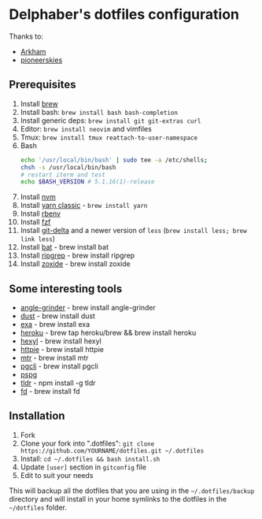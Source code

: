 # Delphaber's dotfiles configuration

Thanks to:

- [Arkham](https://github.com/Arkham)
- [pioneerskies](https://github.com/pioneerskies)

## Prerequisites

1.  Install [brew](https://brew.sh/)
2.  Install bash: `brew install bash bash-completion`
2.  Install generic deps: `brew install git git-extras curl`
3.  Editor: `brew install neovim` and vimfiles
4.  Tmux: `brew install tmux reattach-to-user-namespace`
5.  Bash
    ```bash
    echo '/usr/local/bin/bash' | sudo tee -a /etc/shells;
    chsh -s /usr/local/bin/bash
    # restart iterm and test
    echo $BASH_VERSION # 5.1.16(1)-release
    ```
6.  Install [nvm](https://github.com/creationix/nvm#install-script)
7.  Install [yarn classic](https://yarnpkg.com/lang/en/docs/install/#mac-stable) - `brew install yarn`
8.  Install [rbenv](https://github.com/rbenv/rbenv#homebrew-on-macos)
9.  Install [fzf](https://github.com/junegunn/fzf)
10. Install [git-delta](https://github.com/dandavison/delta) and a newer version of `less` (`brew install less; brew link less`)
11. Install [bat](https://github.com/sharkdp/bat) - brew install bat
12. Install [ripgrep](https://github.com/BurntSushi/ripgrep#installation) - brew install ripgrep
13. Install [zoxide](https://github.com/ajeetdsouza/zoxide#installation) - brew install zoxide



## Some interesting tools

- [angle-grinder](https://github.com/rcoh/angle-grinder) - brew install angle-grinder
- [dust](https://github.com/bootandy/dust) - brew install dust
- [exa](https://github.com/ogham/exa) - brew install exa
- [heroku](https://devcenter.heroku.com/articles/heroku-cli#download-and-install) - brew tap heroku/brew && brew install heroku
- [hexyl](https://github.com/sharkdp/hexyl) - brew install hexyl
- [httpie](https://github.com/httpie/httpie) - brew install httpie
- [mtr](https://github.com/traviscross/mtr) - brew install mtr
- [pgcli](https://www.pgcli.com/) - brew install pgcli
- [pspg](https://github.com/okbob/pspg)
- [tldr](https://tldr.sh/) - npm install -g tldr
- [fd](https://github.com/sharkdp/fd) - brew install fd

## Installation

1. Fork
2. Clone your fork into ".dotfiles":
   `git clone https://github.com/YOURNAME/dotfiles.git ~/.dotfiles`
3. Install:
   `cd ~/.dotfiles && bash install.sh`
4. Update `[user]` section in `gitconfig` file
5. Edit to suit your needs

This will backup all the dotfiles that you are using in the `~/.dotfiles/backup`
directory and will install in your home symlinks to the dotfiles in the
`~/dotfiles` folder.
